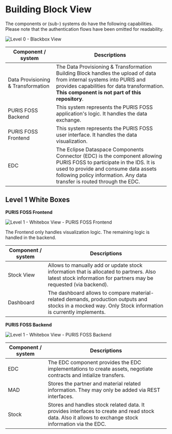 # Building Block View

The components or (sub-) systems do have the following capabilities. Please note that the authentication flows have 
been omitted for readability.

![Level 0 - Blackbox View](img/5-level-0.svg)

| Component / system                 | Descriptions                                                                                                                                                                                                                              |
|------------------------------------|-------------------------------------------------------------------------------------------------------------------------------------------------------------------------------------------------------------------------------------------|
| Data Provisioning & Transformation | The Data Provisioning & Transformation Building Block handles the upload of data from internal systems into PURIS and provides capabilities for data transformation. **This component is not part of this repository**.                   |
| PURIS FOSS Backend                 | This system represents the PURIS FOSS application's logic. It handles the data exchange.                                                                                                                                                  |
| PURIS FOSS Frontend                | This system represents the PURIS FOSS user interface. It handles the data visualization.                                                                                                                                                  |                                                                                                                                                  
| EDC                                | The Eclipse Dataspace Components Connector (EDC) is the component allowing PURIS FOSS to participate in the IDS. It is used to provide and consume data assets following policy information. Any data transfer is routed through the EDC. |

## Level 1 White Boxes

**PURIS FOSS Frontend**

![Level 1 - Whitebox View - PURIS FOSS Frontend](img/5-level-1-frontend.svg)

The Frontend only handles visualization logic. The remaining logic is handled in the backend.

| Component / system | Descriptions                                                                                                                                                 |
|--------------------|--------------------------------------------------------------------------------------------------------------------------------------------------------------|
| Stock View         | Allows to manually add or update stock information that is allocated to partners. Also latest stock information for partners may be requested (via backend). |
| Dashboard          | The dashboard allows to compare material-related demands, production outputs and stocks in a mocked way. Only Stock information is currently implements.     |

**PURIS FOSS Backend**

![Level 1 - Whitebox View - PURIS FOSS Backend](img/5-level-1-backend.svg)

| Component / system | Descriptions                                                                                                                                           |
|--------------------|--------------------------------------------------------------------------------------------------------------------------------------------------------|
| EDC                | The EDC component provides the EDC implementations to create assets, negotiate contracts and intialize transfers.                                      |
| MAD                | Stores the partner and material related information. They may only be added via REST interfaces.                                                       |
| Stock              | Stores and handles stock related data. It provides interfaces to create and read stock data. Also it allows to exchange stock information via the EDC. |
